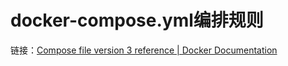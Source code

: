 # docker-compose.yml编排规则

链接：[Compose file version 3 reference | Docker Documentation](https://docs.docker.com/compose/compose-file/compose-file-v3/#volumes)
